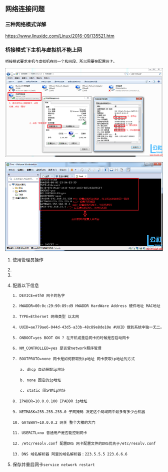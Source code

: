 ## 网络连接问题

### 三种网络模式详解

https://www.linuxidc.com/Linux/2016-09/135521.htm

### 桥接模式下主机与虚拟机不能上网

	桥接模式要求主机与虚拟机在同一个和网段，所以需要在配置网卡。

![桥接模式0](photo\桥接模式0.png)

![桥接模式1](photo\桥接模式1.png)

1. 使用管理员操作

2. [^touch /etc/sysconfig/network-scripts/ifcfg-eth0]: 若/etc/sysconfig/network-scripts/目录下没有ifcfg-eth0文件则创建

3. [^vim  /etc/sysconfig/network-scripts/ifcfg-eth0]: 编辑该文件 

4. 配置以下信息

   ```txt
   1. DEVICE=eth0 网卡的名字
   
   2. HWADDR=00:0c:29:90:89:d9 HWADDR HardWare Address 硬件地址 MAC地址
   
   3. TYPE=Ethernet 网络类型 以太网
   
   4. UUID=ae779ae6-044d-43d5-a33b-48c89e8de10e #UUID 做到系统中独一无二。
   
   5. ONBOOT=yes BOOT ON ? 在开机或重启网卡的时候是否启动网卡
   
   6. NM_CONTROLLED=yes 是否受network程序管理
   
   7. BOOTPROTO=none 网卡是如何获取到ip地址 网卡获取ip地址的方式
   
   　　a. dhcp 自动获取ip地址
   
   　　b. none 固定的ip地址
   
   　　c. static 固定的ip地址
   
   8. IPADDR=10.0.0.100 IPADDR ip地址
   
   9. NETMASK=255.255.255.0 子网掩码 决定这个局域网中最多有多少台机器
   
   10. GATEWAY=10.0.0.2 网关 整个大楼的大门
   
   11. USERCTL=no 普通用户是否能控制网卡
   
   12. /etc/resolv.conf 配置DNS 网卡配置文件的DNS优先于/etc/resolv.conf
   
   13. DNS 域名解析器 阿里的域名解析器：223.5.5.5 223.6.6.6
   ```

5. 保存并重启网卡`service network restart`

